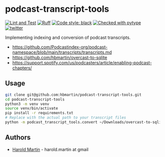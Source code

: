 # podcast-transcript-tools

[![Lint and Test](https://github.com/hbmartin/podcast-transcript-tools/actions/workflows/lint.yml/badge.svg)](https://github.com/hbmartin/podcast-transcript-tools/actions/workflows/lint.yml)
[![Ruff](https://img.shields.io/endpoint?url=https://raw.githubusercontent.com/astral-sh/ruff/main/assets/badge/v2.json)](https://github.com/astral-sh/ruff)
[![Code style: black](https://img.shields.io/badge/🐧️-black-000000.svg)](https://github.com/psf/black)
[![Checked with pytype](https://img.shields.io/badge/🦆-pytype-437f30.svg)](https://google.github.io/pytype/)
[![twitter](https://img.shields.io/badge/@hmartin-00aced.svg?logo=twitter&logoColor=black)](https://twitter.com/hmartin)

Implementing indexing and conversion of podcast transcripts.

- https://github.com/Podcastindex-org/podcast-namespace/blob/main/transcripts/transcripts.md
- https://github.com/hbmartin/overcast-to-sqlite
- https://support.spotify.com/us/podcasters/article/enabling-podcast-chapters/


## Usage

```bash
git clone git@github.com:hbmartin/podcast-transcript-tools.git
cd podcast-transcript-tools
python3 -m venv venv
source venv/bin/activate
pip install -r requirements.txt
# Replace with the actual path to your transcript files
python -m podcast_transcript_tools.convert ~/Downloads/overcast-to-sqlite/archive/transcripts converted/
```

## Authors
- [Harold Martin](https://www.linkedin.com/in/harold-martin-98526971/) - harold.martin at gmail

